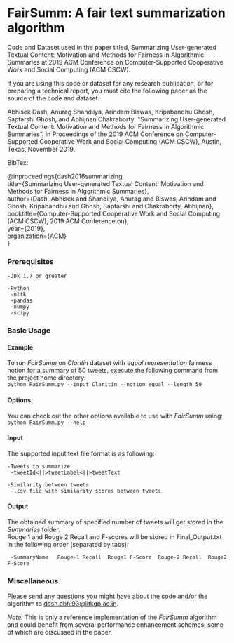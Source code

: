 # FairSumm: A fair text summarization algorithm

Code and Dataset used in the paper titled, Summarizing User-generated Textual Content: Motivation
and Methods for Fairness in Algorithmic Summaries at 2019 ACM Conference on Computer-Supported Cooperative Work and Social Computing (ACM CSCW).

If you are using this code or dataset for any research publication, or for preparing a technical report, you must cite the following paper as the source of the code and dataset.

Abhisek Dash, Anurag Shandilya, Arindam Biswas, Kripabandhu Ghosh, Saptarshi Ghosh, and Abhijnan Chakraborty. "Summarizing User-generated Textual Content: Motivation and Methods for Fairness in Algorithmic Summaries”. In Proceedings of the 2019 ACM Conference on Computer-Supported Cooperative Work and Social Computing (ACM CSCW), Austin, Texas, November 2019.

BibTex:

@inproceedings{dash2016summarizing,<br/>
title={Summarizing User-generated Textual Content: Motivation and Methods for Fairness in Algorithmic Summaries},<br/>
author={Dash, Abhisek and Shandilya, Anurag and Biswas, Arindam and Ghosh, Kripabandhu and Ghosh, Saptarshi and Chakraborty, Abhijnan},<br/>
booktitle={Computer-Supported Cooperative Work and Social Computing (ACM CSCW), 2019 ACM Conference on},<br/>
year={2019},<br/>
organization={ACM}<br/>
}



### Prerequisites


	-JDk 1.7 or greater
	 
	-Python
	 -nltk
	 -pandas
	 -numpy
	 -scipy
	 
### Basic Usage

#### Example
To run *FairSumm* on *Claritin* dataset with *equal representation* fairness notion for a summary of 50 tweets, execute the following command from the project home directory:<br/>
	``python FairSumm.py --input Claritin --notion equal --length 50``

#### Options
You can check out the other options available to use with *FairSumm* using:<br/>
	``python FairSumm.py --help``

#### Input
The supported input text file format is as following:

	-Tweets to summarize
	 -tweetId<||>tweetLabel<||>tweetText
	 
	-Similarity between tweets
	 -.csv file with similarity scores between tweets

#### Output
The obtained summary of specified number of tweets will get stored in the *Summaries* folder.<br/>
Rouge 1 and Rouge 2 Recall and F-scores will be stored in Final\_Output.txt in the following order (separated by tabs):

	 -SummaryName	Rouge-1 Recall	Rouge1 F-Score	Rouge-2 Recall	Rouge2 F-Score


### Miscellaneous

Please send any questions you might have about the code and/or the algorithm to <dash.abhi93@iitkgp.ac.in>.

*Note:* This is only a reference implementation of the *FairSumm* algorithm and could benefit from several performance enhancement schemes, some of which are discussed in the paper.



